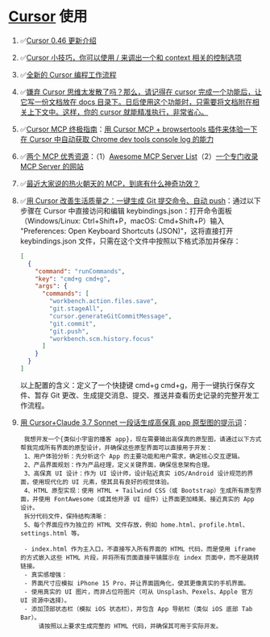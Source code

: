 # [Cursor](https://www.cursor.com/) 使用

1. ✅[Cursor 0.46 更新介绍](https://www.youtube.com/watch?v=bTaOsYYMHs4)
2. ✅[Cursor 小技巧，你可以使用 / 来调出一个和 context 相关的控制选项](https://x.com/vikingmute/status/1893191257310020074)
3. ✅[全新的 Cursor 编程工作流程](https://x.com/Yangyixxxx/status/1896009611637113044)
4. ✅[嫌弃 Cursor 思维太发散了吗？那么，请记得在 cursor 完成一个功能后，让它写一份文档放在 docs 目录下。日后使用这个功能时，只需要将文档附在相关上下文中。这样，你的 cursor 就能精准执行，非常省心。](https://x.com/beihuo/status/1895647183057412226)
5. ✅[Cursor MCP 终极指南](https://x.com/iguangzhengli/status/1894698067989061983)：[用 Cursor MCP + browsertools 插件来体验一下在 Cursor 中自动获取 Chrome dev tools console log 的能力](https://browsertools.agentdesk.ai/installation)
6. ✅[两个 MCP 优秀资源](https://x.com/vista8/status/1893336389116203256)：（1）[Awesome MCP Server List](https://github.com/appcypher/awesome-mcp-servers?tab=readme-ov-file)（2）[一个专门收录 MCP Server 的网站](https://smithery.ai/)
7. ✅[最近大家说的热火朝天的 MCP，到底有什么神奇功效？](https://x.com/Yangyixxxx/status/1893494130908557571)
8. ✅[用 Cursor 改善生活质量之：一键生成 Git 提交命令、自动 push](https://x.com/EryouHao/status/1896895313853706390)：通过以下步骤在 Cursor 中直接访问和编辑 keybindings.json：打开命令面板（Windows/Linux: Ctrl+Shift+P，macOS: Cmd+Shift+P）输入 "Preferences: Open Keyboard Shortcuts (JSON)"，这将直接打开 keybindings.json 文件，只需在这个文件中按照以下格式添加并保存：
   ```json
   [
     {
       "command": "runCommands",
       "key": "cmd+g cmd+g",
       "args": {
         "commands": [
           "workbench.action.files.save",
           "git.stageAll",
           "cursor.generateGitCommitMessage",
           "git.commit",
           "git.push",
           "workbench.scm.history.focus"
         ]
       }
     }
   ]
   ```
   以上配置的含义：定义了一个快捷键 cmd+g cmd+g，用于一键执行保存文件、暂存 Git 更改、生成提交消息、提交、推送并查看历史记录的完整开发工作流程。
9. [用 Cursor+Claude 3.7 Sonnet 一段话生成高保真 app 原型图的提示词](https://x.com/AlchainHust/status/1896878623539573023)：

   ```text
    我想开发一个{类似小宇宙的播客 app}，现在需要输出高保真的原型图，请通过以下方式帮我完成所有界面的原型设计，并确保这些原型界面可以直接用于开发：
    1、用户体验分析：先分析这个 App 的主要功能和用户需求，确定核心交互逻辑。
    2、产品界面规划：作为产品经理，定义关键界面，确保信息架构合理。
    3、高保真 UI 设计：作为 UI 设计师，设计贴近真实 iOS/Android 设计规范的界面，使用现代化的 UI 元素，使其具有良好的视觉体验。
    4、HTML 原型实现：使用 HTML + Tailwind CSS（或 Bootstrap）生成所有原型界面，并使用 FontAwesome（或其他开源 UI 组件）让界面更加精美、接近真实的 App 设计。
    拆分代码文件，保持结构清晰：
    5、每个界面应作为独立的 HTML 文件存放，例如 home.html、profile.html、settings.html 等。

    - index.html 作为主入口，不直接写入所有界面的 HTML 代码，而是使用 iframe 的方式嵌入这些 HTML 片段，并将所有页面直接平铺展示在 index 页面中，而不是跳转链接。
    - 真实感增强：
    - 界面尺寸应模拟 iPhone 15 Pro，并让界面圆角化，使其更像真实的手机界面。
    - 使用真实的 UI 图片，而非占位符图片（可从 Unsplash、Pexels、Apple 官方 UI 资源中选择）。
    - 添加顶部状态栏（模拟 iOS 状态栏），并包含 App 导航栏（类似 iOS 底部 Tab Bar）。
        请按照以上要求生成完整的 HTML 代码，并确保其可用于实际开发。
   ```
